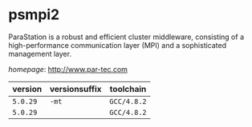 # psmpi2

ParaStation is a robust and efficient cluster middleware, consisting  of a high-performance communication layer (MPI) and a sophisticated management layer.

*homepage*: <http://www.par-tec.com>

version | versionsuffix | toolchain
--------|---------------|----------
``5.0.29`` | ``-mt`` | ``GCC/4.8.2``
``5.0.29`` |  | ``GCC/4.8.2``
